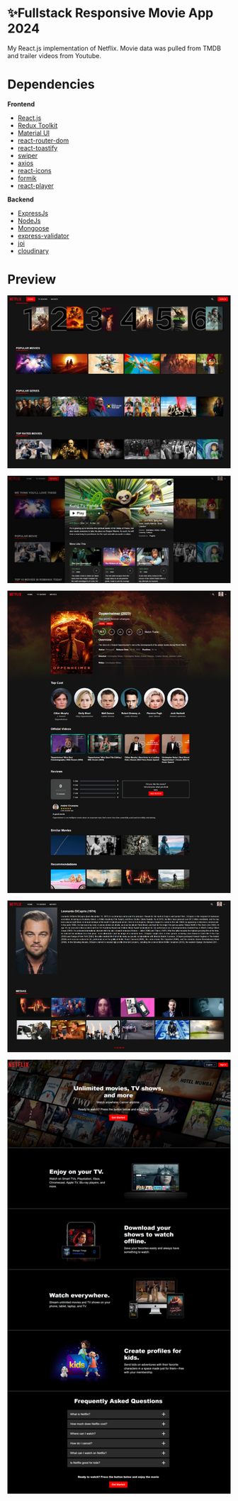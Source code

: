 # ✨Fullstack Responsive Movie App 2024

My React.js implementation of Netflix. Movie data was pulled from TMDB and trailer videos from Youtube.

# Dependencies

**Frontend**

- [React.js](https://reactjs.org/)
- [Redux Toolkit](https://redux-toolkit.js.org/)
- [Material UI](https://mui.com/)
- [react-router-dom](https://reactrouter.com/web/guides/quick-start)
- [react-toastify](https://fkhadra.github.io/react-toastify/introduction)
- [swiper](https://swiperjs.com/)
- [axios](https://www.npmjs.com/package/axios)
- [react-icons](https://react-icons.github.io/react-icons/)
- [formik](https://formik.org/)
- [react-player](https://www.npmjs.com/package/react-player)

**Backend**

- [ExpressJs](https://expressjs.com/)
- [NodeJs](https://nodejs.org/)
- [Mongoose](https://mongoosejs.com/)
- [express-validator](https://express-validator.github.io/docs/)
- [joi](https://joi.dev)
- [cloudinary](https://cloudinary.com/documentation/node_quickstart)

  


# Preview

![Fullstack Responsive Movie App 2024](https://github.com/andreicruceanu/netflix-clone-v2/blob/d38f53d0bb313d2fb3a2dca2b3943a047d5dc1e5/client/src/assets/preview/HomePage.png)



!["Fullstack Responsive Movie Website 2022"](https://github.com/andreicruceanu/netflix-clone-v2/blob/7b6c88a11c37be521a58027e2fa9dafd49ba5a14/client/src/assets/preview/Modal.png)


!["Fullstack Responsive Movie App 2024"](https://github.com/andreicruceanu/netflix-clone-v2/blob/7b6c88a11c37be521a58027e2fa9dafd49ba5a14/client/src/assets/preview/MoviePage.png)



!["Fullstack Responsive Movie App 2024"](https://github.com/andreicruceanu/netflix-clone-v2/blob/7b6c88a11c37be521a58027e2fa9dafd49ba5a14/client/src/assets/preview/ActorDetails.png)


!["Fullstack Responsive Movie App 2024"](https://github.com/andreicruceanu/netflix-clone-v2/blob/7b6c88a11c37be521a58027e2fa9dafd49ba5a14/client/src/assets/preview/FirstPage.png)





